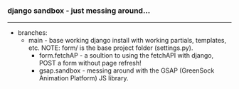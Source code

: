### django sandbox - just messing around...
---
- branches:
  - main - base working django install with working partials, templates, etc. NOTE: form/ is the base project folder (settings.py).
    - form.fetchAP - a soultion to using the fetchAPI with django, POST a form without page refresh!
    - gsap.sandbox - messing around with the GSAP (GreenSock Animation Platform) JS library.
    